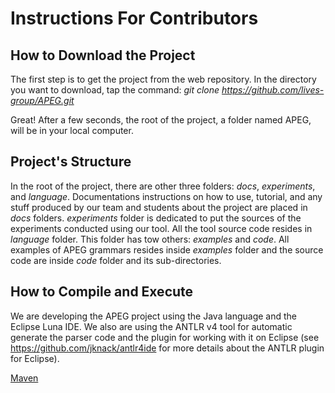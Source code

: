 # Instructions For Contributors

## How to Download the Project

The first step is to get the project from the web repository.
In the directory you want to download, tap the command:
_git clone https://github.com/lives-group/APEG.git_

Great! After a few seconds, the root of the project, a folder named APEG,
will be in your local computer.

## Project's Structure

In the root of the project, there are other three folders: _docs_, _experiments_,
and _language_.
Documentations instructions on how to use, tutorial, and any stuff produced by our team
and students about the project are placed in _docs_ folders.
_experiments_ folder is dedicated to put the sources of the experiments conducted
using our tool.
All the tool source code resides in _language_ folder.
This folder has tow others: _examples_ and _code_.
All examples of APEG grammars resides inside _examples_ folder and the source code
are inside _code_ folder and its sub-directories.

## How to Compile and Execute






We are developing the APEG project using the Java language and the Eclipse Luna IDE.
We also are using the ANTLR v4 tool for automatic generate the parser code and the plugin for working with it on Eclipse (see https://github.com/jknack/antlr4ide for more details about the ANTLR plugin for Eclipse).

[Maven](maven.apache.org)

